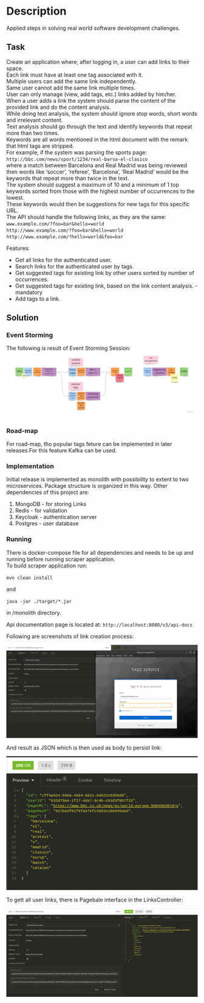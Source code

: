 # Description

Applied steps in solving real world software development challenges.

## Task

Create an application where, after logging in, a user can add links to their space.  
Each link must have at least one tag associated with it.  
Multiple users can add the same link independently.  
Same user cannot add the same link multiple times.  
User can only manage (view, add tags, etc.) links added by him/her.  
When a user adds a link the system should parse the content of the provided link and do the content analysis.  
While doing text analysis, the system should ignore stop words, short words and irrelevant content.  
Text analysis should go through the text and identify keywords that repeat more than two times.  
Keywords are all words mentioned in the html document with the remark that html tags are stripped.  
For example, if the system was parsing the sports page:  
`http://bbc.com/news/sport/1234/real-barsa-el-clasico`  
where a match between Barcelona and Real Madrid was being reviewed then words like ‘soccer’, ‘referee’, ‘Barcelona’, ‘Real Madrid’ would be the keywords that repeat more than twice in the text.  
The system should suggest a maximum of 10 and a minimum of 1 top keywords sorted from those with the highest number of occurrences to the lowest.  
These keywords would then be suggestions for new tags for this specific URL.  
The API should handle the following links, as they are the same:  
    `www.example.com/?foo=bar&hello=world`  
    `http://www.example.com/?foo=bar&hello=world`  
    `http://www.example.com/?hello=world&foo=bar`  

Features:

+ Get all links for the authenticated user.
+ Search links for the authenticated user by tags.
+ Get suggested tags for existing link by other users sorted by number of occurrences.
+ Get suggested tags for existing link, based on the link content analysis. - mandatory
+ Add tags to a link.

## Solution

### Event Storming

The following is result of Event Storming Session:
![Event Storming](./docs/es.jpg)  

### Road-map

For road-map, tho popular tags feture can be implemented in later releases.For this feature Kafka can be used.  

### Implementation

Initial release is implemented as monolith with possibility to extent to two microservices. Package structure is
organized in this way. 
Other dependencies of this project are:

1. MongoDB - for storing Links
2. Redis - for validation
3. Keycloak - authentication server
4. Postgres - user database

### Running 

There is docker-compose file for all dependencies and needs to be up and running before running scraper application.  
To build scraper application run:  

 `mvn clean install`  
  
  and  
 
 `java -jar ./target/*.jar`
 
 in /monolith directory.

Api documentation page is located at:
`http://localhost:8080/v3/api-docs`

Following are screenshots of link creation process:  

![Get Suggestions](./docs/get.jpg) 

And result as JSON which is then used as body to persist link:  

![Suggestions](./docs/suggestions.jpg) 

To gett all user links, there is Pagebale interface in the LinksController:  

![Links](./docs/links.jpg) 
